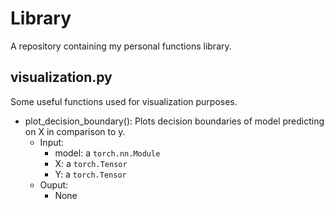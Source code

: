 # Library

A repository containing my personal functions library.

## visualization.py

Some useful functions used for visualization purposes.

* plot_decision_boundary():
  Plots decision boundaries of model predicting on X in comparison to y.
  - Input:
    - model: a `torch.nn.Module`
    - X: a `torch.Tensor`
    - Y: a `torch.Tensor`
  - Ouput:
    - None
